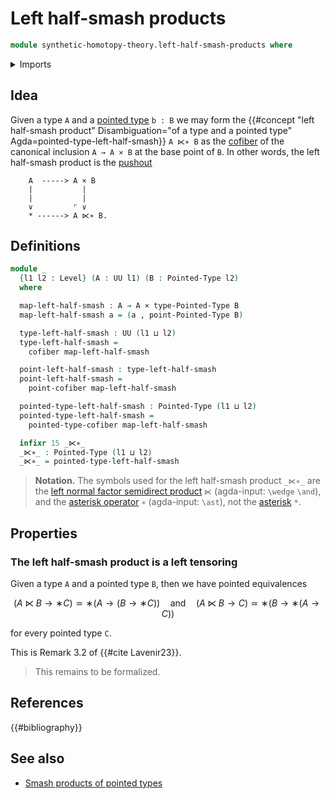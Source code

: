 # Left half-smash products

```agda
module synthetic-homotopy-theory.left-half-smash-products where
```

<details><summary>Imports</summary>

```agda
open import foundation.action-on-higher-identifications-functions
open import foundation.action-on-identifications-dependent-functions
open import foundation.action-on-identifications-functions
open import foundation.cartesian-product-types
open import foundation.dependent-pair-types
open import foundation.homotopies
open import foundation.identity-types
open import foundation.unit-type
open import foundation.universe-levels
open import foundation.whiskering-homotopies-composition
open import foundation.whiskering-identifications-concatenation

open import structured-types.constant-pointed-maps
open import structured-types.pointed-cartesian-product-types
open import structured-types.pointed-homotopies
open import structured-types.pointed-maps
open import structured-types.pointed-types
open import structured-types.pointed-unit-type

open import synthetic-homotopy-theory.cocones-under-pointed-span-diagrams
open import synthetic-homotopy-theory.cofibers-of-maps
open import synthetic-homotopy-theory.pushouts
open import synthetic-homotopy-theory.pushouts-of-pointed-types
open import synthetic-homotopy-theory.wedges-of-pointed-types
```

</details>

## Idea

Given a type `A` and a [pointed type](structured-types.pointed-types.md) `b : B`
we may form the
{{#concept "left half-smash product" Disambiguation="of a type and a pointed type" Agda=pointed-type-left-half-smash}}
`A ⋉∗ B` as the [cofiber](synthetic-homotopy-theory.cofibers.md) of the
canonical inclusion `A → A × B` at the base point of `B`. In other words, the
left half-smash product is the [pushout](synthetic-homotopy-theory.pushouts.md)

```text
    A  -----> A × B
    |           |
    |           |
    ∨         ⌜ ∨
    * ------> A ⋉∗ B.
```

## Definitions

```agda
module _
  {l1 l2 : Level} (A : UU l1) (B : Pointed-Type l2)
  where

  map-left-half-smash : A → A × type-Pointed-Type B
  map-left-half-smash a = (a , point-Pointed-Type B)

  type-left-half-smash : UU (l1 ⊔ l2)
  type-left-half-smash =
    cofiber map-left-half-smash

  point-left-half-smash : type-left-half-smash
  point-left-half-smash =
    point-cofiber map-left-half-smash

  pointed-type-left-half-smash : Pointed-Type (l1 ⊔ l2)
  pointed-type-left-half-smash =
    pointed-type-cofiber map-left-half-smash

  infixr 15 _⋉∗_
  _⋉∗_ : Pointed-Type (l1 ⊔ l2)
  _⋉∗_ = pointed-type-left-half-smash
```

> **Notation.** The symbols used for the left half-smash product `_⋉∗_` are the
> [left normal factor semidirect product](https://codepoints.net/U+22c9) `⋉`
> (agda-input: `\wedge` `\and`), and the
> [asterisk operator](https://codepoints.net/U+2217) `∗` (agda-input: `\ast`),
> not the [asterisk](https://codepoints.net/U+002A) `*`.

## Properties

### The left half-smash product is a left tensoring

Given a type `A` and a pointed type `B`, then we have pointed equivalences

$$
  (A ⋉ B →∗ C) ≃∗ (A → (B →∗ C)) \quad\text{and}\quad (A ⋉ B → C) ≃∗ (B →∗ (A → C))
$$

for every pointed type `C`.

This is Remark 3.2 of {{#cite Lavenir23}}.

> This remains to be formalized.

## References

{{#bibliography}}

## See also

- [Smash products of pointed types](synthetic-homotopy-theory.smash-products-of-pointed-types.md)
